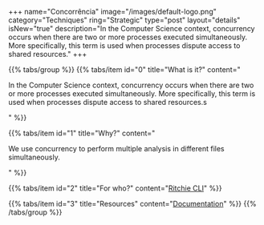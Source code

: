 +++
name="Concorrência"
image="/images/default-logo.png"
category="Techniques"
ring="Strategic"
type="post"
layout="details"
isNew="true"
description="In the Computer Science context, concurrency occurs when there are two or more processes executed simultaneously. More specifically, this term is used when processes dispute access to shared resources."
+++

{{% tabs/group %}}
  {{% tabs/item id="0" title="What is it?" content="<p>In the Computer Science context, concurrency occurs when there are two or more processes executed simultaneously. More specifically, this term is used when processes dispute access to shared resources.s</p>" %}}
  
  {{% tabs/item id="1" title="Why?" content="<p>We use concurrency to perform multiple analysis in different files simultaneously.</p>" %}}
  
  {{% tabs/item id="2" title="For who?" content="<a href='https://ritchiecli.io/' target='_blank'>Ritchie CLI</a>" %}}

  {{% tabs/item id="3" title="Resources" content="<a href='https://en.wikipedia.org/wiki/Concurrency_(computer_science)' target='_blank'>Documentation</a>" %}}
{{% /tabs/group %}}